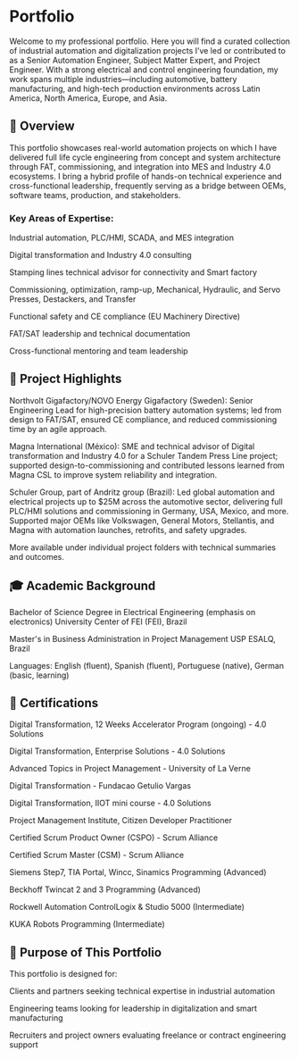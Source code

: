 
# **Portfolio**

Welcome to my professional portfolio. 
Here you will find a curated collection of industrial automation and digitalization projects I’ve led or contributed to as a Senior Automation Engineer, Subject Matter Expert, and Project Engineer. With a strong electrical and control engineering foundation, my work spans multiple industries—including automotive, battery manufacturing, and high-tech production environments across Latin America, North America, Europe, and Asia.

## **🔧 Overview**

This portfolio showcases real-world automation projects on which I have delivered full life cycle engineering from concept and system architecture through FAT, commissioning, and integration into MES and Industry 4.0 ecosystems. I bring a hybrid profile of hands-on technical experience and cross-functional leadership, frequently serving as a bridge between OEMs, software teams, production, and stakeholders.

### **Key Areas of Expertise**:

Industrial automation, PLC/HMI, SCADA, and MES integration

Digital transformation and Industry 4.0 consulting

Stamping lines technical advisor for connectivity and Smart factory

Commissioning, optimization, ramp-up, Mechanical, Hydraulic, and Servo Presses, Destackers, and Transfer

Functional safety and CE compliance (EU Machinery Directive)

FAT/SAT leadership and technical documentation

Cross-functional mentoring and team leadership

## **📂 Project Highlights**

Northvolt Gigafactory/NOVO Energy Gigafactory (Sweden): Senior Engineering Lead for high-precision battery automation systems; led from design to FAT/SAT, ensured CE compliance, and reduced commissioning time by an agile approach.

Magna International (México): SME and technical advisor of Digital transformation and Industry 4.0 for a Schuler Tandem Press Line project; supported design-to-commissioning and contributed lessons learned from Magna CSL to improve system reliability and integration.

Schuler Group, part of Andritz group (Brazil): Led global automation and electrical projects up to $25M across the automotive sector, delivering full PLC/HMI solutions and commissioning in Germany, USA, Mexico, and more. Supported major OEMs like Volkswagen, General Motors, Stellantis, and Magna with automation launches, retrofits, and safety upgrades.

More available under individual project folders with technical summaries and outcomes.

## **🎓 Academic Background**

Bachelor of Science Degree in Electrical Engineering (emphasis on electronics)
University Center of FEI (FEI), Brazil

Master's in Business Administration in Project Management
USP ESALQ, Brazil

Languages: English (fluent), Spanish (fluent),  Portuguese (native), German (basic, learning)

## **📜 Certifications**

Digital Transformation, 12 Weeks Accelerator Program (ongoing) - 4.0 Solutions

Digital Transformation, Enterprise Solutions - 4.0 Solutions 

Advanced Topics in Project Management - University of La Verne

Digital Transformation - Fundacao Getulio Vargas

Digital Transformation, IIOT mini course - 4.0 Solutions 

Project Management Institute, Citizen Developer Practitioner

Certified Scrum Product Owner (CSPO) - Scrum Alliance

Certified Scrum Master (CSM) - Scrum Alliance

Siemens Step7, TIA Portal, Wincc, Sinamics Programming (Advanced)

Beckhoff Twincat 2 and 3 Programming (Advanced)

Rockwell Automation ControlLogix & Studio 5000 (Intermediate)

KUKA Robots Programming (Intermediate) 

## **🚀 Purpose of This Portfolio**

This portfolio is designed for:

Clients and partners seeking technical expertise in industrial automation

Engineering teams looking for leadership in digitalization and smart manufacturing

Recruiters and project owners evaluating freelance or contract engineering support
